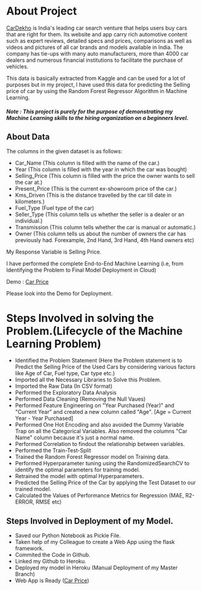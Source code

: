 # About Project
[CarDekho](www.CarDekho.com) is India's leading car search venture that helps users buy cars that are right for them. Its website and app carry rich automotive content such as expert reviews, detailed specs and prices, comparisons as well as videos and pictures of all car brands and models available in India. The company has tie-ups with many auto manufacturers, more than 4000 car dealers and numerous financial institutions to facilitate the purchase of vehicles.

This data is basically extracted from Kaggle and can be used for a lot of purposes but in my project, I have used this data for predicting the Selling price of car by using the Random Forest Regressor Algorithm in Machine Learning.

#### *Note : This project is purely for the purpose of demonstrating my Machine Learning skills to the hiring organization on a beginners level.* 

##  About Data
The columns in the given dataset is as follows:
- Car_Name (This column is filled with the name of the car.)
- Year (This column is filled with the year in which the car was bought)
- Selling_Price (This column is filled with the price the owner wants to sell the car at.)
- Present_Price (This is the current ex-showroom price of the car.)
- Kms_Driven (This is the distance travelled by the car till date in kilometers.)
- Fuel_Type (Fuel type of the car)
- Seller_Type (This column tells us whether the seller is a dealer or an individual.)
- Transmission (This column tells whether the car is manual or automatic.)
- Owner (This column tells us about the number of owners the car has previously had. Forexample, 2nd Hand, 3rd Hand, 4th Hand owners etc)

My Response Variable is Selling Price.

I have performed the complete End-to-End Machine Learning (i.e, from Identifying the Problem to Final Model Deployment in Cloud)

Demo  : [Car Price](https://car-python-deployment.herokuapp.com/)

Please look into the Demo for Deployment.

# Steps Involved in solving the Problem.(Lifecycle of the Machine Learning Problem)

- Identified the Problem Statement (Here the Problem statement is to Predict the Selling Price of the Used Cars by considering various factors like Age of Car, Fuel type, Car type etc.)
- Imported all the Necessary Libraries to Solve this Problem.
- Imported the Raw Data (In CSV format)
- Performed the Exploratory Data Analysis
- Performed Data Cleaning (Removing the Null Vaues)
- Performed Feature Engineering on "Year Purchased (Year)" and "Current Year" and created a new column called "Age". [Age = Current Year - Year Purchased]
- Performed One Hot Encoding and also avoided the Dummy Variable Trap on all the Categorical Variables. Also removed the columns "Car Name" column because it's just a normal name.
- Performed Correlation to findout the relationship between variables.
- Performed the Train-Test-Split
- Trained the Random Forest Regressor model on Training data.
- Performed Hyperparameter tuning using the RandomizedSearchCV to identify the optimal parameters for training model.
- Retrained the model with optimal Hyperparameters.
- Predicted the Selling Price of the Car by applying the Test Dataset to our trained model.
- Calculated the Values of Performance Metrics for Regression (MAE, R2-ERROR, RMSE etc)


## Steps Involved in Deployment of my Model.
- Saved our Python Notebook as Pickle File.
- Taken help of my Colleague to create a Web App using the flask framework.
- Commited the Code in Github.
- Linked my Github to Heroku.
- Deployed my model in Heroku (Manual Deployment of my Master Branch)
- Web App is Ready ([Car Price](https://car-python-deployment.herokuapp.com/))
